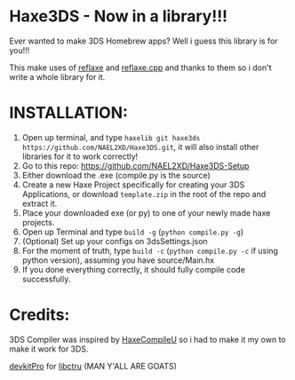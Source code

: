 # Haxe3DS - Now in a library!!!

Ever wanted to make 3DS Homebrew apps? Well i guess this library is for you!!!

This make uses of [reflaxe](https://github.com/SomeRanDev/reflaxe) and [reflaxe.cpp](https://github.com/SomeRanDev/reflaxe.CPP) and thanks to them so i don't write a whole library for it.

# INSTALLATION:

1. Open up terminal, and type `haxelib git haxe3ds https://github.com/NAEL2XD/Haxe3DS.git`, it will also install other libraries for it to work correctly!
2. Go to this repo: https://github.com/NAEL2XD/Haxe3DS-Setup
3. Either download the .exe (compile.py is the source)
4. Create a new Haxe Project specifically for creating your 3DS Applications, or download `template.zip` in the root of the repo and extract it.
5. Place your downloaded exe (or py) to one of your newly made haxe projects.
6. Open up Terminal and type `build -g` (`python compile.py -g`)
7. (Optional) Set up your configs on 3dsSettings.json
8. For the moment of truth, type `build -c` (`python compile.py -c` if using python version), assuming you have source/Main.hx
9. If you done everything correctly, it should fully compile code successfully.

# Credits:

3DS Compiler was inspired by [HaxeCompileU](https://github.com/Slushi-Github/hxCompileU) so i had to make it my own to make it work for 3DS.

[devkitPro](https://devkitpro.org/) for [libctru](https://github.com/devkitPro/libctru) (MAN Y'ALL ARE GOATS)
